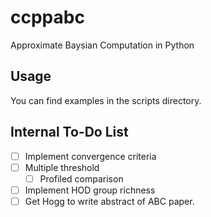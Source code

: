 # ccppabc

Approximate Baysian Computation in Python

## Usage

You can find examples in the scripts directory.

## Internal To-Do List
- [ ] Implement convergence criteria
- [ ] Multiple threshold 
    * [ ] Profiled comparison
- [ ] Implement HOD group richness
- [ ] Get Hogg to write abstract of ABC paper. 

